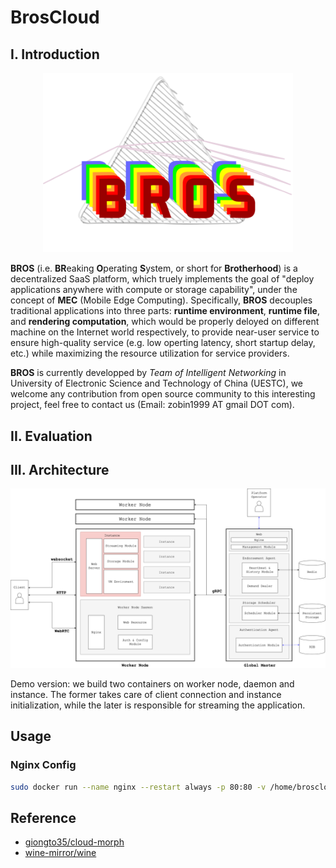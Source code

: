 # BrosCloud

## I. Introduction

<div align="center">
    <img src="./doc/pic/logo.png" width="400px" />
</div>

**BROS** (i.e. **BR**eaking **O**perating **S**ystem, or short for **Brotherhood**) is a decentralized SaaS platform, which truely implements the goal of "deploy applications anywhere with compute or storage capability", under the concept of **MEC** (Mobile Edge Computing). Specifically, **BROS** decouples traditional applications into three parts: **runtime environment**, **runtime file**, and **rendering computation**, which would be properly deloyed on different machine on the Internet world respectively, to provide near-user service to ensure high-quality service (e.g. low operting latency, short startup delay, etc.) while maximizing the resource utilization for service providers.

<b>BROS</b> is currently developped by <i>Team of Intelligent Networking</i> in University of Electronic Science and Technology of China (UESTC), we welcome any contribution from open source community to this interesting project, feel free to contact us (Email: zobin1999 AT gmail DOT com).

## II. Evaluation

## III. Architecture
![BrosCloud Architecture](./doc/pic/arch.png)

Demo version: we build two containers on worker node, daemon and instance. The former takes care of client connection and instance initialization, while the later is responsible for streaming the application.

## Usage

### Nginx Config

```bash
sudo docker run --name nginx --restart always -p 80:80 -v /home/broscloud/Code/nginx/logs:/var/log/nginx -v /home/broscloud/Code/nginx/nginx.conf:/etc/nginx/nginx.conf -v /home/broscloud/Code/nginx/conf.d:/etc/nginx/conf.d -d nginx
```

## Reference
* [giongto35/cloud-morph](https://github.com/giongto35/cloud-morph)
* [wine-mirror/wine](https://github.com/wine-mirror/wine)